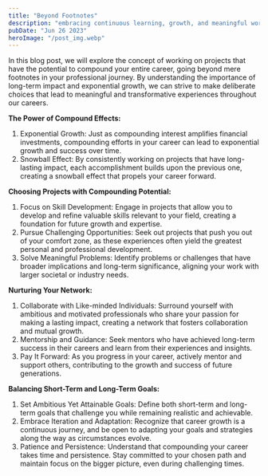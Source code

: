 ```yaml
---
title: "Beyond Footnotes"
description: "embracing continuous learning, growth, and meaningful work that transcends the realm of footnotes and leaves a lasting impact..."
pubDate: "Jun 26 2023"
heroImage: "/post_img.webp"
---
```

In this blog post, we will explore the concept of working on projects that have the potential to compound your entire career, going beyond mere footnotes in your professional journey. By understanding the importance of long-term impact and exponential growth, we can strive to make deliberate choices that lead to meaningful and transformative experiences throughout our careers.

**The Power of Compound Effects:**  
1. Exponential Growth: Just as compounding interest amplifies financial investments, compounding efforts in your career can lead to exponential growth and success over time.  
2. Snowball Effect: By consistently working on projects that have long-lasting impact, each accomplishment builds upon the previous one, creating a snowball effect that propels your career forward.  

**Choosing Projects with Compounding Potential:**  
1. Focus on Skill Development: Engage in projects that allow you to develop and refine valuable skills relevant to your field, creating a foundation for future growth and expertise.  
2. Pursue Challenging Opportunities: Seek out projects that push you out of your comfort zone, as these experiences often yield the greatest personal and professional development.  
3. Solve Meaningful Problems: Identify problems or challenges that have broader implications and long-term significance, aligning your work with larger societal or industry needs.  

**Nurturing Your Network:**  
1. Collaborate with Like-minded Individuals: Surround yourself with ambitious and motivated professionals who share your passion for making a lasting impact, creating a network that fosters collaboration and mutual growth.  
2. Mentorship and Guidance: Seek mentors who have achieved long-term success in their careers and learn from their experiences and insights.  
3. Pay It Forward: As you progress in your career, actively mentor and support others, contributing to the growth and success of future generations.  

**Balancing Short-Term and Long-Term Goals:**  
1. Set Ambitious Yet Attainable Goals: Define both short-term and long-term goals that challenge you while remaining realistic and achievable.  
2. Embrace Iteration and Adaptation: Recognize that career growth is a continuous journey, and be open to adapting your goals and strategies along the way as circumstances evolve.  
3. Patience and Persistence: Understand that compounding your career takes time and persistence. Stay committed to your chosen path and maintain focus on the bigger picture, even during challenging times.  